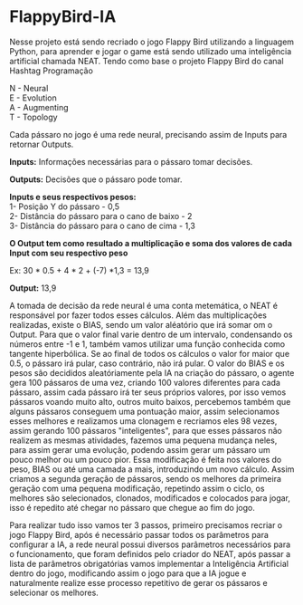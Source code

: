 # FlappyBird-IA
 
Nesse projeto está sendo recriado o jogo Flappy Bird utilizando a linguagem Python, para aprender e jogar o game está sendo utilizado uma inteligência artificial chamada NEAT. Tendo como base o projeto Flappy Bird do canal Hashtag Programação

N - Neural 	<br>
E - Evolution 	<br>
A - Augmenting 	<br>
T - Topology 	<br>

Cada pássaro no jogo é uma rede neural, precisando assim de Inputs para retornar Outputs.

**Inputs:** Informações necessárias para o pássaro tomar decisões.

__Outputs:__ Decisões que o pássaro pode tomar.

**Inputs e seus respectivos pesos:**				<br>
 	1- Posição Y do pássaro	- 0,5				<br>
	2- Distância do pássaro para o cano de baixo - 2	<br>
	3- Distância do pássaro para o cano de cima - 1,3	<br>
	
**O Output tem como resultado a multiplicação e soma dos valores de cada Input com seu respectivo peso**

Ex: 30 * 0.5 + 4 * 2 + (-7) *1,3 = 13,9

**Output:** 13,9

A tomada de decisão da rede neural é uma conta metemática, o NEAT é responsável por fazer todos esses cálculos. Além das multiplicações realizadas, existe o BIAS, sendo um valor aléatório que irá somar om o Output. Para que o valor final varie dentro de um intervalo, condensando os números entre -1 e 1, também vamos utilizar uma função conhecida como tangente hiperbólica. Se ao final de todos os cálculos o valor for maior que 0.5, o pássaro irá pular, caso contrário, não irá pular. O valor do BIAS e os pesos são decididos aleatóriamente pela IA na criação do pássaro, o agente gera 100 pássaros de uma vez, criando 100 valores diferentes para cada pássaro, assim cada pássaro irá ter seus próprios valores, por isso vemos pássaros voando muito alto, outros muito baixos, percebemos também que alguns pássaros conseguem uma pontuação maior, assim selecionamos esses melhores e realizamos uma clonagem e recriamos eles 98 vezes, assim gerando 100 pássaros "inteligentes", para que esses pássaros não realizem as mesmas atividades, fazemos uma pequena mudança neles, para assim gerar uma evolução, podendo assim gerar um pássaro um pouco melhor ou um pouco pior. Essa modificação é feita nos valores do peso, BIAS ou até uma camada a mais, introduzindo um novo cálculo. Assim criamos a segunda geração de pássaros, sendo os melhores da primeira geração com uma pequena modificação, repetindo assim o ciclo, os melhores são selecionados, clonados, modificados e colocados para jogar, isso é repedito até chegar no pássaro que chegue ao fim do jogo.

Para realizar tudo isso vamos ter 3 passos, primeiro precisamos recriar o jogo Flappy Bird, após é necessário passar todos os parâmetros para configurar a IA, a rede neural possui diversos parâmetros necessários para o funcionamento, que foram definidos pelo criador do NEAT, após passar a lista de parâmetros obrigatórias vamos implementar a Inteligência Artificial dentro do jogo, modificando assim o jogo para que a IA jogue e naturalmente realize esse processo repetitivo de gerar os pássaros e selecionar os melhores.

